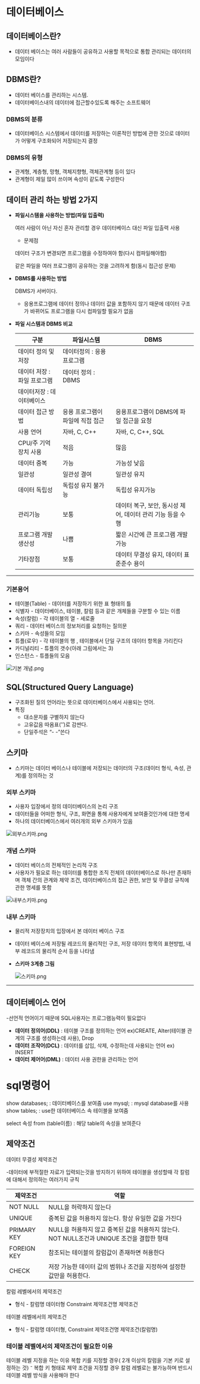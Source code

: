 # 데이터베이스

## 데이터베이스란?
- 데이터 베이스는 여러 사람들이 공유하고 사용할 목적으로 통합 관리되는 데이터의 모임이다

## DBMS란?
- 데이터 베이스를 관리하는 시스템.
- 데이터베이스내의 데이터에 접근할수있도록 해주는 소프트웨어

### DBMS의  분류
- 데이터베이스 시스템에서 데이터를 저장하는 이론적인 방법에 관한 것으로  데이터가 어떻게 구조화되어 저장되는지 결정

### DBMS의 유형
- 관계형, 계층형, 망형, 객체지향형, 객체관계형 등이 있다
- 관계형이 제일 많이 쓰이며 속성이 같도록 구성한다

## 데이터 관리 하는 방법 2가지
- **파일시스템을 사용하는 방법(파일 입출력)**
    
    여러 사람이 아닌 자신 혼자 관리할 경우 데이터베이스 대신 파일 입출력 사용
    
    - 문제점
    
    데이터 구조가 변경되면 프로그램을 수정하여야 함(다시 컴파일해야함)
    
    같은 파일을 여러 프로그램이 공유하는 것을 고려하게 함(동시 접근성 문제)
    
- **DBMS를 사용하는 방법**
    
    DBMS가 서버이다.
    
    - 응용프로그램에 데이터 정의나 데이터 값을 포함하지 않기 때문에 데이터 구조가 바뀌어도 프로그램을 다시 컴파일할 필요가 없음
- **파일 시스템과 DBMS 비교**
    
    
    | 구분 | 파일시스템 | DBMS |
    | --- | --- | --- |
    | 데이터 정의 및 저장 | 데이터정의 : 응용 프로그램
    데이터 저장 : 파일 프로그램 | 데이터 정의 : DBMS
    데이터저장 : 데이터베이스 |
    | 데이터 접근 방법 | 응용 프로그램이 파일에 직접 접근 | 응용프로그램이  DBMS에 파일 접근을 요청 |
    | 사용 언어 | 자바, C, C++ | 자바, C, C++, SQL |
    | CPU/주 기억 장치 사용 | 적음 | 많음 |
    | 데이터 중복 |  가능 | 가능성 낮음 |
    | 일관성 | 일관성 결여 | 일관성 유지 |
    | 데이터 독립성 | 독립성 유지 불가능 | 독립성 유지가능 |
    | 관리기능 | 보통 | 데이터 복구, 보안, 동시성 제어, 데이터 관리 기능 등을 수행 |
    | 프로그램 개발 생산성 | 나쁨 | 짧은 시간에 큰 프로그램 개발가능 |
    | 기타장점 | 보통 | 데이터 무결성 유지, 데이터 표준준수 용이 |
    

---
### 기본용어

- 테이블(Table) - 데이터를 저장하기 위한 표 형태의 틀
- 식별자 - 데이터베이스, 테이블, 칼럼 등과 같은 개체들을 구분할 수 있는 이름
- 속성(칼럼) - 각 테이블의 열 - 세로줄
- 쿼리 - 데이터 베이스의 정보처리를 요청하는 질의문
- 스키마 - 속성들의 모임
- 튜플(로우) - 각 테이블의 행 , 테이블에서 단일 구조의 데이터 항목을 가리킨다
- 카디널리티 - 튜플의 갯수(아래 그림에서는 3)
- 인스턴스 - 튜플들의 모음

![기본 개념.png](https://s3-us-west-2.amazonaws.com/secure.notion-static.com/79879bb5-456b-423c-9d4e-e55b8cb8de9a/%EA%B8%B0%EB%B3%B8_%EA%B0%9C%EB%85%90.png)

## SQL(Structured Query Language)

- 구조화된 질의 언어라는 뜻으로 데이터베이스에서 사용되는 언어.
- 특징
    - 대소문자를 구별하지 않는다
    - 고유값음 따옴표(’’)로 감싼다.
    - 단일주석은 “- -”쓴다

## 스키마

- 스키마는 데이터 베이스나 테이블에 저장되는 데이터의 구조(데이터 형식, 속성, 관계)를 정의하는 것

### 외부 스키마

- 사용자 입장에서 정의 데이터베이스의 논리 구조
- 데이터들을 어떠한 형식, 구조, 화면을 통해 사용자에게 보여줄것인가에 대한 명세
- 하나의 데이터베이스에서 여러개의 외부 스키마가 있음

![외부스키마.png](https://s3-us-west-2.amazonaws.com/secure.notion-static.com/a24e8921-36e2-46a8-b943-d9d4864731c4/%EC%99%B8%EB%B6%80%EC%8A%A4%ED%82%A4%EB%A7%88.png)

### 개념 스키마

- 데이터 베이스의 전체적인 논리적 구조
- 사용자가 필요로 하는 데이터를 통합한 조직 전체의 데이터베이스로 하나만 존재하며 객체 간의 관계와 제약 조건, 데이터베이스의 접근 권한, 보안 및 무결성 규칙에     관한 명세를 뜻함

![내부스키마.png](https://s3-us-west-2.amazonaws.com/secure.notion-static.com/2203c0b8-4d20-4ab4-8894-4dcaecb79195/%EB%82%B4%EB%B6%80%EC%8A%A4%ED%82%A4%EB%A7%88.png)

### 내부 스키마

- 물리적 저장장치의 입장에서 본 데이터 베이스 구조
- 데이터 베이스에 저장될 레코드의 물리적인 구조, 저장 데이터 항목의 표현방법, 내부 레코드의 물리적 순서 등을 나타냄
- **스키마 3계층 그림**
    
    ![스키마.png](https://s3-us-west-2.amazonaws.com/secure.notion-static.com/1cdc31e2-18cc-4e9a-bf69-4c5f9acab828/%EC%8A%A4%ED%82%A4%EB%A7%88.png)
    

---

## 데이터베이스 언어

-선언적 언어이기 때문에 SQL사용자는 프로그램능력이 필요없다

- **데이터 정의어(DDL)** : 테이블 구조를 정의하는 언어 ex)CREATE, Alter(테이블 관계의 구조를 생성하는데 사용), Drop
- **데이터 조작어(DCL)** : 데이터를 삽입, 삭제, 수정하는데 사용되는 언어 ex) INSERT
- **데이터 제어어(DML)** : 데이터 사용 권한을 관리하는 언어

# sql명령어

show databases;                     : 데이터베이스를 보여줌
use mysql;                               : mysql database를 사용
show tables;                            : use한 데이터베이스 속 테이블을 보여줌

select  속성 from (table이름)  : 해당 table의 속성을 보여준다 

## 제약조건

데이터 무결성 제약조건

-데이터에 부적절한 자료가 입력되는것을 방지하기 위하여 테이블을 생성할때 각 칼럼에 대해서 정의하는 여러가지 규칙

| 제약조건 | 역할 |
| --- | --- |
| NOT NULL | NULL을 허락하지 않는다 |
| UNIQUE | 중복된 값을 허용하지 않는다. 항상 유일한 값을 가진다 |
| PRIMARY KEY | NULL을 허용하지 않고 중복된 값을 허용하지 않는다. NOT NULL조건과 UNIQUE 조건을 결합한 형태 |
| FOREIGN KEY | 참조되는 테이블의 칼럼값이 존재하면 허용한다 |
| CHECK | 저장 가능한 데이터 값의 범위나 조건을 지정하여 설정한 값만을 허용한다. |

칼럼 레벨에서의 제약조건

- 형식 - 칼럼명 데이터형 Constraint 제약조건명 제약조건

테이블 레벨에서의 제약조건

- 형식 - 칼럼명 데이터형, Constraint 제약조건명 제약조건(칼럼명)

### 테이블 레벨에서의 제약조건이 필요한 이유

테이블 레벨 지정을 하는 이유
 복합 키를 지정할 경우( 2개 이상의 칼럼을 기본 키로 설정하는 것)
⁻ 복합 키 형태로 제약 조건을 지정할 경우 칼럼 레벨로는 불가능하며 반드시 테이블 레벨 방식을 사용해야 한다



